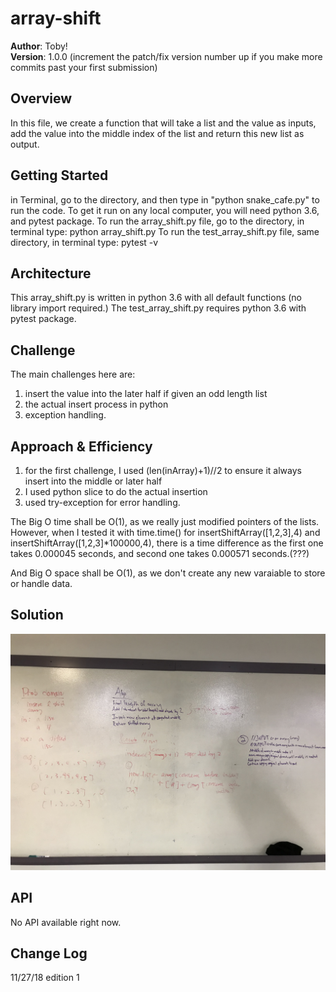 # array-shift


**Author**: Toby!  
**Version**: 1.0.0 (increment the patch/fix version number up if you make more commits past your first submission)

## Overview
<!-- Provide a high level overview of what this application is and why you are building it, beyond the fact that it's an assignment for a Code Fellows 401 class. (i.e. What's your problem domain?) -->

In this file, we create a function that will take a list and the value as inputs, add the value into the middle index of the list 
and return this new list as output.  


## Getting Started
<!-- What are the steps that a user must take in order to build this app on their own machine and get it running? -->
in Terminal, go to the directory, and then type in "python snake_cafe.py" to run the code.
To get it run on any local computer, you will need python 3.6, and pytest package.
To run the array_shift.py file, go to the directory, in terminal type: python array_shift.py
To run the test_array_shift.py file, same directory, in terminal type: pytest -v


## Architecture
<!-- Provide a detailed description of the application design. What technologies (languages, libraries, etc) you're using, and any other relevant design information. This is also an area which you can include any visuals; flow charts, example usage gifs, screen captures, etc.-->
This array_shift.py is written in python 3.6 with all default functions (no library import required.)
The test_array_shift.py requires python 3.6 with pytest package.

## Challenge
<!-- Description of the challenge -->
The main challenges here are:
1. insert the value into the later half if given an odd length list
2. the actual insert process in python
3. exception handling.


## Approach & Efficiency
<!-- What approach did you take? Why? What is the Big O space/time for this approach? -->
1. for the first challenge, I used (len(inArray)+1)//2 to ensure it always insert into the middle or later half
2. I used python slice to do the actual insertion
3. used try-exception for error handling.

The Big O time shall be O(1), as we really just modified pointers of the lists. 
However, when I tested it with time.time() for insertShiftArray([1,2,3],4) and insertShiftArray([1,2,3]*100000,4),
there is a time difference as the first one takes 0.000045 seconds, and second one takes 0.000571 seconds.(???)

And Big O space shall be O(1), as we don't create any new varaiable to store or handle data.


## Solution
<!-- Embedded whiteboard image -->
![White_Board](https://github.com/tobyatgithub/data_structure_and_algorithms/blob/array_shift/assets/array_shift.jpg)


## API
<!-- Provide detailed instructions for your applications usage. This should include any methods or endpoints available to the user/client/developer. Each section should be formatted to provide clear syntax for usage, example calls including input data requirements and options, and example responses or return values. -->
No API available right now.

## Change Log
11/27/18 edition 1
